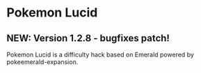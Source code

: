 # Pokemon Lucid

## NEW: Version 1.2.8 - bugfixes patch!

Pokemon Lucid is a difficulty hack based on Emerald powered by pokeemerald-expansion.








